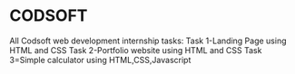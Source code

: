 # CODSOFT
All Codsoft web development internship tasks:
Task 1-Landing Page using HTML and CSS
Task 2-Portfolio website using HTML and CSS
Task 3=Simple calculator using HTML,CSS,Javascript
